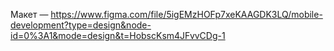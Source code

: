 Макет — https://www.figma.com/file/5igEMzHOFp7xeKAAGDK3LQ/mobile-development?type=design&node-id=0%3A1&mode=design&t=HobscKsm4JFvvCDg-1
